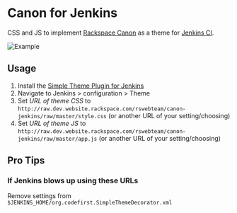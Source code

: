 # Canon for Jenkins

CSS and JS to implement [Rackspace Canon](http://canon.rackspace.com/) as a theme for [Jenkins CI](http://jenkins-ci.org/).

![Example](Canon-Jenkins-Screenshot "Example")

## Usage

1. Install the [Simple Theme Plugin for Jenkins](https://wiki.jenkins-ci.org/display/JENKINS/Simple+Theme+Plugin)
2. Navigate to Jenkins > configuration > Theme
3. Set _URL of theme CSS_ to `http://raw.dev.website.rackspace.com/rswebteam/canon-jenkins/raw/master/style.css` (or another URL of your setting/choosing)
4. Set _URL of theme JS_ to `http://raw.dev.website.rackspace.com/rswebteam/canon-jenkins/raw/master/app.js` (or another URL of your setting/choosing)

## Pro Tips

### If Jenkins blows up using these URLs

Remove settings from `$JENKINS_HOME/org.codefirst.SimpleThemeDecorator.xml`

